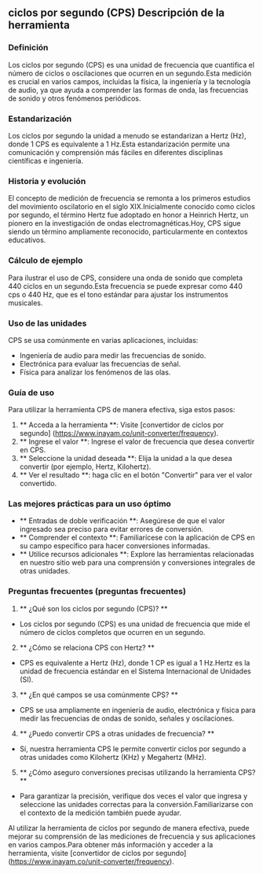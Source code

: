 ## ciclos por segundo (CPS) Descripción de la herramienta

### Definición
Los ciclos por segundo (CPS) es una unidad de frecuencia que cuantifica el número de ciclos o oscilaciones que ocurren en un segundo.Esta medición es crucial en varios campos, incluidas la física, la ingeniería y la tecnología de audio, ya que ayuda a comprender las formas de onda, las frecuencias de sonido y otros fenómenos periódicos.

### Estandarización
Los ciclos por segundo la unidad a menudo se estandarizan a Hertz (Hz), donde 1 CPS es equivalente a 1 Hz.Esta estandarización permite una comunicación y comprensión más fáciles en diferentes disciplinas científicas e ingeniería.

### Historia y evolución
El concepto de medición de frecuencia se remonta a los primeros estudios del movimiento oscilatorio en el siglo XIX.Inicialmente conocido como ciclos por segundo, el término Hertz fue adoptado en honor a Heinrich Hertz, un pionero en la investigación de ondas electromagnéticas.Hoy, CPS sigue siendo un término ampliamente reconocido, particularmente en contextos educativos.

### Cálculo de ejemplo
Para ilustrar el uso de CPS, considere una onda de sonido que completa 440 ciclos en un segundo.Esta frecuencia se puede expresar como 440 cps o 440 Hz, que es el tono estándar para ajustar los instrumentos musicales.

### Uso de las unidades
CPS se usa comúnmente en varias aplicaciones, incluidas:
- Ingeniería de audio para medir las frecuencias de sonido.
- Electrónica para evaluar las frecuencias de señal.
- Física para analizar los fenómenos de las olas.

### Guía de uso
Para utilizar la herramienta CPS de manera efectiva, siga estos pasos:
1. ** Acceda a la herramienta **: Visite [convertidor de ciclos por segundo] (https://www.inayam.co/unit-converter/frequency).
2. ** Ingrese el valor **: Ingrese el valor de frecuencia que desea convertir en CPS.
3. ** Seleccione la unidad deseada **: Elija la unidad a la que desea convertir (por ejemplo, Hertz, Kilohertz).
4. ** Ver el resultado **: haga clic en el botón "Convertir" para ver el valor convertido.

### Las mejores prácticas para un uso óptimo
- ** Entradas de doble verificación **: Asegúrese de que el valor ingresado sea preciso para evitar errores de conversión.
- ** Comprender el contexto **: Familiarícese con la aplicación de CPS en su campo específico para hacer conversiones informadas.
- ** Utilice recursos adicionales **: Explore las herramientas relacionadas en nuestro sitio web para una comprensión y conversiones integrales de otras unidades.

### Preguntas frecuentes (preguntas frecuentes)

1. ** ¿Qué son los ciclos por segundo (CPS)? **
- Los ciclos por segundo (CPS) es una unidad de frecuencia que mide el número de ciclos completos que ocurren en un segundo.

2. ** ¿Cómo se relaciona CPS con Hertz? **
- CPS es equivalente a Hertz (Hz), donde 1 CP es igual a 1 Hz.Hertz es la unidad de frecuencia estándar en el Sistema Internacional de Unidades (SI).

3. ** ¿En qué campos se usa comúnmente CPS? **
- CPS se usa ampliamente en ingeniería de audio, electrónica y física para medir las frecuencias de ondas de sonido, señales y oscilaciones.

4. ** ¿Puedo convertir CPS a otras unidades de frecuencia? **
- Sí, nuestra herramienta CPS le permite convertir ciclos por segundo a otras unidades como Kilohertz (KHz) y Megahertz (MHz).

5. ** ¿Cómo aseguro conversiones precisas utilizando la herramienta CPS? **
- Para garantizar la precisión, verifique dos veces el valor que ingresa y seleccione las unidades correctas para la conversión.Familiarizarse con el contexto de la medición también puede ayudar.

Al utilizar la herramienta de ciclos por segundo de manera efectiva, puede mejorar su comprensión de las mediciones de frecuencia y sus aplicaciones en varios campos.Para obtener más información y acceder a la herramienta, visite [convertidor de ciclos por segundo] (https://www.inayam.co/unit-converter/frequency).